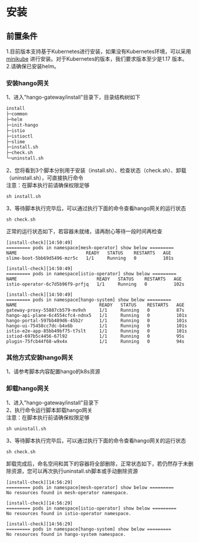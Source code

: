 # 安装

## 前置条件

1.目前版本支持基于Kubernetes进行安装，如果没有Kubernetes环境，可以采用[minikube](https://minikube.sigs.k8s.io/docs/start/) 进行安装。对于Kubernetes的版本，我们要求版本至少是1.17 版本。\
2.请确保已安装helm。

### 安装hango网关

1、进入"hango-gateway/install"目录下，目录结构树如下
```xml
install
├─common
├─helm
├─init-hango
├─istio
├─istioctl
├─slime
├─install.sh
├─check.sh
└─uninstall.sh
```
2、您将看到3个脚本分别用于安装（install.sh）、检查状态（check.sh）、卸载（uninstall.sh），可直接执行命令\
注意：在脚本执行前请确保权限足够
```shell
sh install.sh
```
3、等待脚本执行完毕后，可以通过执行下面的命令查看hango网关的运行状态
```shell
sh check.sh
```
正常的运行状态如下，若容器未就绪，请再耐心等待一段时间再检查
```shell
[install-check][14:50:49]
========= pods in namespace[mesh-operator] show below =========
NAME                          READY   STATUS    RESTARTS   AGE
slime-boot-5bb69d5496-mzr5c   1/1     Running   0          101s

[install-check][14:50:49]
========= pods in namespace[istio-operator] show below =========
NAME                              READY   STATUS    RESTARTS   AGE
istio-operator-6c7d5b96f9-prfjq   1/1     Running   0          102s

[install-check][14:50:49]
========= pods in namespace[hango-system] show below =========
NAME                               READY   STATUS    RESTARTS   AGE
gateway-proxy-55887cb579-mv9xh     1/1     Running   0          87s
hango-api-plane-6c4554cfc4-ndnx5   1/1     Running   0          101s
hango-portal-597bb489d6-45b2r      1/1     Running   0          101s
hango-ui-75458cc7dc-b4x6b          1/1     Running   0          101s
istio-e2e-app-85bb49bf75-t7slt     1/1     Running   0          101s
istiod-697b5c4456-67l92            1/1     Running   0          95s
plugin-75fcb44f68-w9x4x            1/1     Running   0          94s
```

### 其他方式安装hango网关

1、请参考脚本内容配置hango的k8s资源

### 卸载hango网关

1、进入"hango-gateway/install"目录下\
2、执行命令运行脚本卸载hango网关\
注意：在脚本执行前请确保权限足够
```shell
sh uninstall.sh
```
3、等待脚本执行完毕后，可以通过执行下面的命令查看hango网关的运行状态
```shell
sh check.sh
```
卸载完成后，命名空间和其下的容器将全部删除，正常状态如下，若仍然存于未删除资源，您可以再次执行uninstall.sh脚本或手动删除资源
```shell
[install-check][14:56:29]
========= pods in namespace[mesh-operator] show below =========
No resources found in mesh-operator namespace.

[install-check][14:56:29]
========= pods in namespace[istio-operator] show below =========
No resources found in istio-operator namespace.

[install-check][14:56:29]
========= pods in namespace[hango-system] show below =========
No resources found in hango-system namespace.
```